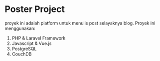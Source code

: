 # Poster Project
proyek ini adalah platform untuk menulis post selayaknya blog.
Proyek ini menggunakan:
1. PHP & Laravel Framework
2. Javascript & Vue.js
3. PostgreSQL
4. CouchDB
